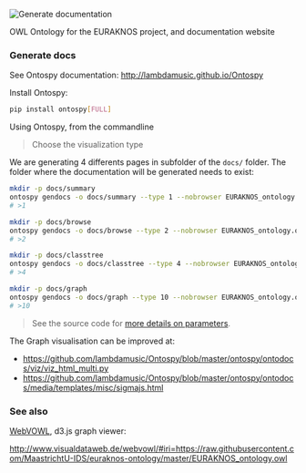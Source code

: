 ![Generate documentation](https://github.com/MaastrichtU-IDS/euraknos-ontology/workflows/Generate%20documentation/badge.svg) 

OWL Ontology for the EURAKNOS project, and documentation website

### Generate docs

See Ontospy documentation: http://lambdamusic.github.io/Ontospy

Install Ontospy:

```bash
pip install ontospy[FULL]
```

Using Ontospy, from the commandline

> Choose the visualization type

We are generating 4 differents pages in subfolder of the `docs/` folder. The folder where the documentation will be generated needs to exist:

```bash
mkdir -p docs/summary
ontospy gendocs -o docs/summary --type 1 --nobrowser EURAKNOS_ontology.owl
# >1

mkdir -p docs/browse
ontospy gendocs -o docs/browse --type 2 --nobrowser EURAKNOS_ontology.owl
# >2

mkdir -p docs/classtree
ontospy gendocs -o docs/classtree --type 4 --nobrowser EURAKNOS_ontology.owl
# >4

mkdir -p docs/graph
ontospy gendocs -o docs/graph --type 10 --nobrowser EURAKNOS_ontology.owl
# >10
```

> See the source code for [more details on parameters](https://github.com/lambdamusic/Ontospy/blob/master/ontospy/cli.py#L169).

The Graph visualisation can be improved at:
* https://github.com/lambdamusic/Ontospy/blob/master/ontospy/ontodocs/viz/viz_html_multi.py
* https://github.com/lambdamusic/Ontospy/blob/master/ontospy/ontodocs/media/templates/misc/sigmajs.html

### See also

[WebVOWL](http://www.visualdataweb.de/webvowl/), d3.js graph viewer: 

http://www.visualdataweb.de/webvowl/#iri=https://raw.githubusercontent.com/MaastrichtU-IDS/euraknos-ontology/master/EURAKNOS_ontology.owl
